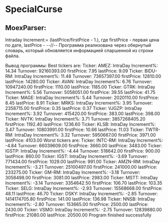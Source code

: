# SpecialCurse

## MoexParser:
Intraday Increment:= (lastPrice/firstPrice - 1.), где firstPrice - первая цена по дате, lastPrice - --//--
Программа реализована через обернутый словарь, который обновляется информацией спаршенной из строки файла.


Вывод программы:
Best tickers are: 
Ticker: AMEZ: 
   IntraDay Increment%: 14.34
   Turnover: 92160393.00
   firstPrice: 7.95
   lastPrice: 9.09
Ticker: BIDU-RM: 
   IntraDay Increment%: 11.48
   Turnover: 73657397.00
   firstPrice: 12810.00
   lastPrice: 14280.00
Ticker: AVAN: 
   IntraDay Increment%: 6.76
   Turnover: 10947240.00
   firstPrice: 1110.00
   lastPrice: 1185.00
Ticker: GTRK: 
   IntraDay Increment%: 5.56
   Turnover: 5058051.00
   firstPrice: 39.55
   lastPrice: 41.75
Ticker: MAGE: 
   IntraDay Increment%: 5.44
   Turnover: 2020110.00
   firstPrice: 8.45
   lastPrice: 8.91
Ticker: MRKS: 
   IntraDay Increment%: 3.95
   Turnover: 2358715.00
   firstPrice: 0.35
   lastPrice: 0.37
Ticker: VJGZP: 
   IntraDay Increment%: 3.92
   Turnover: 415420.00
   firstPrice: 383.00
   lastPrice: 398.00
Ticker: NVTK: 
   IntraDay Increment%: 3.71
   Turnover: 3857268405.20
   firstPrice: 1192.40
   lastPrice: 1236.60
Ticker: KLSB: 
   IntraDay Increment%: 3.47
   Turnover: 10803991.00
   firstPrice: 10.66
   lastPrice: 11.03
Ticker: TWTR-RM: 
   IntraDay Increment%: 3.32
   Turnover: 5950667.00
   firstPrice: 3971.00
   lastPrice: 4103.00
Worst tickers are: 
Ticker: INTC-RM: 
   IntraDay Increment%: -4.84
   Turnover: 66039609.00
   firstPrice: 3660.00
   lastPrice: 3483.00
Ticker: IGSTP: 
   IntraDay Increment%: -4.44
   Turnover: 518642.00
   firstPrice: 900.00
   lastPrice: 860.00
Ticker: IGST: 
   IntraDay Increment%: -3.69
   Turnover: 771434.00
   firstPrice: 1029.00
   lastPrice: 991.00
Ticker: AMZN-RM: 
   IntraDay Increment%: -3.21
   Turnover: 25100497.00
   firstPrice: 241000.00
   lastPrice: 233275.00
Ticker: GM-RM: 
   IntraDay Increment%: -3.18
   Turnover: 3058498.00
   firstPrice: 3081.00
   lastPrice: 2983.00
Ticker: MSTT: 
   IntraDay Increment%: -3.14
   Turnover: 3354642.50
   firstPrice: 106.70
   lastPrice: 103.35
Ticker: SELG: 
   IntraDay Increment%: -2.93
   Turnover: 15568668.00
   firstPrice: 48.11
   lastPrice: 46.70
Ticker: DSKY: 
   IntraDay Increment%: -2.85
   Turnover: 1414174705.80
   firstPrice: 141.00
   lastPrice: 136.98
Ticker: NNSB: 
   IntraDay Increment%: -2.80
   Turnover: 153665.00
   firstPrice: 2500.00
   lastPrice: 2430.00
Ticker: VSMO: 
   IntraDay Increment%: -2.75
   Turnover: 12839880.00
   firstPrice: 21080.00
   lastPrice: 20500.00
Program finished successfully
